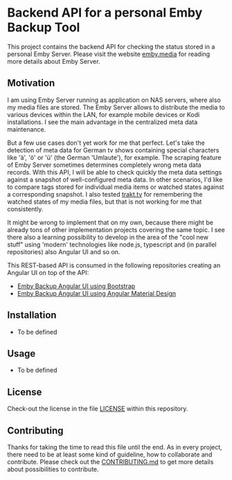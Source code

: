 # Backend API for a personal Emby Backup Tool

This project contains the backend API for checking the status stored in a personal Emby Server. Please visit the website [emby.media](https://emby.media/) for reading more details about Emby Server.

## Motivation

I am using Emby Server running as application on NAS servers, where also my media files are stored. The Emby Server allows to distribute the media to various devices within the LAN, for example mobile devices or Kodi installations. I see the main advantage in the centralized meta data maintenance.

But a few use cases don't yet work for me that perfect. Let's take the detection of meta data for German tv shows containing special characters like 'ä', 'ö' or 'ü' (the German 'Umlaute'), for example. The scraping feature of Emby Server sometimes determines completely wrong meta data records. With this API, I will be able to check quickly the meta data settings against a snapshot of well-configured meta data. In other scenarios, I'd like to compare tags stored for individual media items or watched states against a corresponding snapshot. I also tested [trakt.tv](https://trakt.tv/) for remembering the watched states of my media files, but that is not working for me that consistently.

It might be wrong to implement that on my own, because there might be already tons of other implementation projects covering the same topic. I see there also a learning possibility to develop in the area of the "cool new stuff" using 'modern' technologies like node.js, typescript and (in parallel repositories) also Angular UI and so on.

This REST-based API is consumed in the following repositories creating an Angular UI on top of the API:

- [Emby Backup Angular UI using Bootstrap](https://github.com/jfandy1982/emby-backup-ui-angular-bootstrap)
- [Emby Backup Angular UI using Angular Material Design](https://github.com/jfandy1982/emby-backup-ui-angular-material)

## Installation

- To be defined

## Usage

- To be defined

## License

Check-out the license in the file [LICENSE](LICENSE) within this repository.

## Contributing

Thanks for taking the time to read this file until the end. As in every project, there need to be at least some kind of guideline, how to collaborate and contribute. Please check out the [CONTRIBUTING.md](.github/CONTRIBUTING.md) to get more details about possibilities to contribute.
